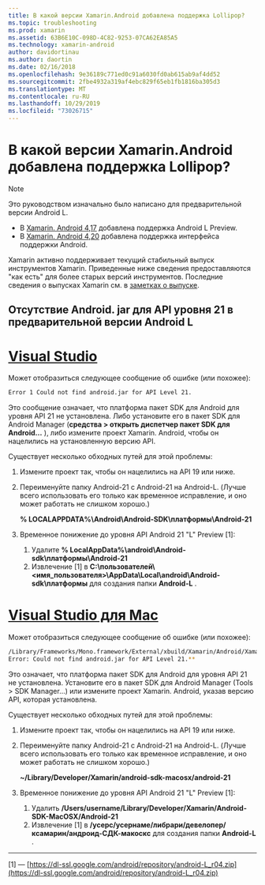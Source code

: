 ```yaml
---
title: В какой версии Xamarin.Android добавлена поддержка Lollipop?
ms.topic: troubleshooting
ms.prod: xamarin
ms.assetid: 63B6E10C-098D-4C82-9253-07CA62EA85A5
ms.technology: xamarin-android
author: davidortinau
ms.author: daortin
ms.date: 02/16/2018
ms.openlocfilehash: 9e36189c771ed0c91a6030fd0ab615ab9af4dd52
ms.sourcegitcommit: 2fbe4932a319af4ebc829f65eb1fb1816ba305d3
ms.translationtype: MT
ms.contentlocale: ru-RU
ms.lasthandoff: 10/29/2019
ms.locfileid: "73026715"
---
```

# <a name="what-version-of-xamarinandroid-added-lollipop-support"></a>В какой версии Xamarin.Android добавлена поддержка Lollipop?

> [!NOTE]
> Это руководством изначально было написано для предварительной версии Android L.

- В [Xamarin. Android 4,17](https://github.com/xamarin/release-notes-archive/blob/master/release-notes/android/xamarin.android_4/xamarin.android_4.17/index.md) добавлена поддержка Android L Preview.
- В [Xamarin. Android 4,20](https://github.com/xamarin/release-notes-archive/blob/master/release-notes/android/xamarin.android_4/xamarin.android_4.20/index.md) добавлена поддержка интерфейса поддержки Android.

Xamarin активно поддерживает текущий стабильный выпуск инструментов Xamarin. Приведенные ниже сведения предоставляются "как есть" для более старых версий инструментов. Последние сведения о выпусках Xamarin см. в [заметках о выпуске](https://docs.microsoft.com/xamarin/whats-new/#product-release-notes).

## <a name="missing-androidjar-for-api-level-21-in-android-l-preview"></a>Отсутствие Android. jar для API уровня 21 в предварительной версии Android L

# <a name="visual-studiotabwindows"></a>[Visual Studio](#tab/windows)

Может отобразиться следующее сообщение об ошибке (или похожее):

```cmd
Error 1 Could not find android.jar for API Level 21.
```

Это сообщение означает, что платформа пакет SDK для Android для уровня API 21 не установлена. Либо установите его в пакет SDK для Android Manager (**средства > открыть диспетчер пакет SDK для Android...** ), либо измените проект Xamarin. Android, чтобы он нацелились на установленную версию API.

Существует несколько обходных путей для этой проблемы:

1. Измените проект так, чтобы он нацелились на API 19 или ниже.

2. Переименуйте папку Android-21 с Android-21 на Android-L. (Лучше всего использовать его только как временное исправление, и оно может работать не слишком хорошо.)

   **% LOCALAPPDATA%\\Android\\Android-SDK\\платформы\\Android-21**

3. Временное понижение до уровня API Android 21 "L" Preview [1]:

    1. Удалите **% LocalAppData%\\android\\Android-sdk\\платформы\\Android-21** 
    2. Извлечение [1] в **C:\\пользователей\\&lt;имя_пользователя&gt;\\AppData\\Local\\android\\Android-sdk\\платформы** для создания папки **Android-L** .

# <a name="visual-studio-for-mactabmacos"></a>[Visual Studio для Mac](#tab/macos)

Может отобразиться следующее сообщение об ошибке (или похожее):

```bash
/Library/Frameworks/Mono.framework/External/xbuild/Xamarin/Android/Xamarin.Android.Common.targets: 
Error: Could not find android.jar for API Level 21.**
```

Это означает, что платформа пакет SDK для Android для уровня API 21 не установлена. Установите его в пакет SDK для Android Manager (Tools > SDK Manager...) или измените проект Xamarin. Android, указав версию API, которая установлена.

Существует несколько обходных путей для этой проблемы:

1. Измените проект так, чтобы он нацелились на API 19 или ниже.

2. Переименуйте папку Android-21 с Android-21 на Android-L. (Лучше всего использовать его только как временное исправление, и оно может работать не слишком хорошо.)

   **~/Library/Developer/Xamarin/android-sdk-macosx/android-21**

3. Временное понижение до уровня API Android 21 "L" Preview [1]:

    1. Удалить **/Users/username/Library/Developer/Xamarin/Android-SDK-MacOSX/Android-21**
    2. Извлечение [1] в **/усерс/усернаме/либрари/девелопер/ксамарин/андроид-СДК-макоскс** для создания папки **Android-L** .

-----

[1] — [https://dl-ssl.google.com/android/repository/android-L_r04.zip](https://dl-ssl.google.com/android/repository/android-L_r04.zip)

